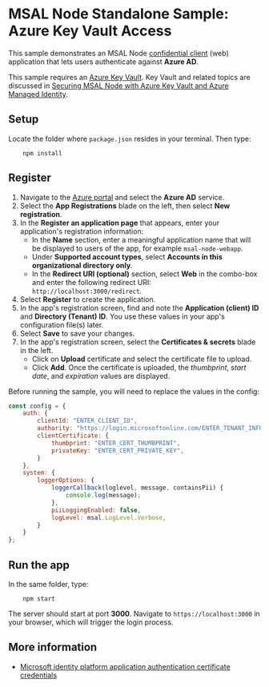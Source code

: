 # MSAL Node Standalone Sample: Azure Key Vault Access

This sample demonstrates an MSAL Node [confidential client](../../../lib/msal-node/docs/initialize-confidential-client-application.md) (web) application that lets users authenticate against **Azure AD**.

This sample requires an [Azure Key Vault](https://docs.microsoft.com/azure/key-vault/general/basic-concepts). Key Vault and related topics are discussed in [Securing MSAL Node with Azure Key Vault and Azure Managed Identity](../../../lib/msal-node/docs/key-vault-managed-identity.md).

## Setup

Locate the folder where `package.json` resides in your terminal. Then type:

```console
    npm install
```

## Register

1. Navigate to the [Azure portal](https://portal.azure.com) and select the **Azure AD** service.
1. Select the **App Registrations** blade on the left, then select **New registration**.
1. In the **Register an application page** that appears, enter your application's registration information:
   - In the **Name** section, enter a meaningful application name that will be displayed to users of the app, for example `msal-node-webapp`.
   - Under **Supported account types**, select **Accounts in this organizational directory only**.
   - In the **Redirect URI (optional)** section, select **Web** in the combo-box and enter the following redirect URI: `http://localhost:3000/redirect`.
1. Select **Register** to create the application.
1. In the app's registration screen, find and note the **Application (client) ID** and **Directory (Tenant) ID**. You use these values in your app's configuration file(s) later.
1. Select **Save** to save your changes.
1. In the app's registration screen, select the **Certificates & secrets** blade in the left.
   - Click on **Upload** certificate and select the certificate file to upload.
   - Click **Add**. Once the certificate is uploaded, the *thumbprint*, *start date*, and *expiration* values are displayed.

Before running the sample, you will need to replace the values in the config:

```javascript
const config = {
    auth: {
        clientId: "ENTER_CLIENT_ID",
        authority: "https://login.microsoftonline.com/ENTER_TENANT_INFO",
        clientCertificate: {
            thumbprint: "ENTER_CERT_THUMBPRINT",
            privateKey: "ENTER_CERT_PRIVATE_KEY",
        }
    },
    system: {
        loggerOptions: {
            loggerCallback(loglevel, message, containsPii) {
                console.log(message);
            },
            piiLoggingEnabled: false,
            logLevel: msal.LogLevel.Verbose,
        }
    }
};
```

## Run the app

In the same folder, type:

```console
    npm start
```

The server should start at port **3000**. Navigate to `https://localhost:3000` in your browser, which will trigger the login process.

## More information

- [Microsoft identity platform application authentication certificate credentials](https://docs.microsoft.com/azure/active-directory/develop/active-directory-certificate-credentials)
